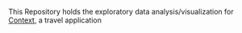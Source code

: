 This Repository holds the exploratory data analysis/visualization for [Context](https://github.com/bradylii/CONTEXT), a travel application
